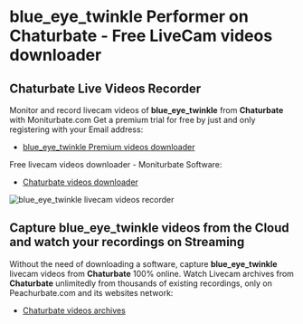 # blue_eye_twinkle Performer on Chaturbate - Free LiveCam videos downloader

## Chaturbate Live Videos Recorder

Monitor and record livecam videos of **blue_eye_twinkle** from **Chaturbate** with Moniturbate.com
Get a premium trial for free by just and only registering with your Email address:
* [blue_eye_twinkle Premium videos downloader](https://moniturbate.com/request-demo-licence-key.html)

Free livecam videos downloader - Moniturbate Software:
* [Chaturbate videos downloader](https://moniturbate.com/moniturbate-download-software.html)

![blue_eye_twinkle livecam videos recorder](https://peachurnet.com/templates/moniturbate-software.png)


## Capture blue_eye_twinkle videos from the Cloud and watch your recordings on Streaming

Without the need of downloading a software, capture **blue_eye_twinkle** livecam videos from **Chaturbate** 100% online.
Watch Livecam archives from **Chaturbate** unlimitedly from thousands of existing recordings, only on Peachurbate.com and its websites network:
* [Chaturbate videos archives](https://peachurnet.com/)